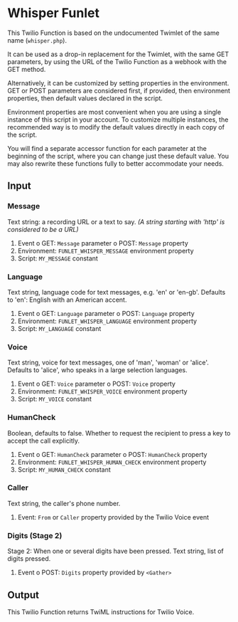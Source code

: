# Whisper Funlet

This Twilio Function is based on the undocumented Twimlet of the same name
(`whisper.php`).

It can be used as a drop-in replacement for the Twimlet, with the
same GET parameters, by using the URL of the Twilio Function as
a webhook with the GET method.

Alternatively, it can be customized by setting properties in the
environment. GET or POST parameters are considered first, if provided,
then environment properties, then default values declared in the script.

Environment properties are most convenient when you are using a single
instance of this script in your account. To customize multiple instances,
the recommended way is to modify the default values directly in each copy
of the script.

You will find a separate accessor function for each parameter at the
beginning of the script, where you can change just these default value.
You may also rewrite these functions fully to better accommodate your needs.

## Input

### Message

Text string: a recording URL or a text to say.
*(A string starting with 'http' is considered to be a URL)*

1. Event
  o GET: `Message` parameter
  o POST: `Message` property
2. Environment: `FUNLET_WHISPER_MESSAGE` environment property
3. Script: `MY_MESSAGE` constant

### Language

Text string, language code for text messages, e.g. 'en' or 'en-gb'.
Defaults to 'en': English with an American accent.

1. Event
  o GET: `Language` parameter
  o POST: `Language` property
2. Environment: `FUNLET_WHISPER_LANGUAGE` environment property
3. Script: `MY_LANGUAGE` constant

### Voice

Text string, voice for text messages, one of 'man', 'woman' or 'alice'.
Defaults to 'alice', who speaks in a large selection languages.

1. Event
  o GET: `Voice` parameter
  o POST: `Voice` property
2. Environment: `FUNLET_WHISPER_VOICE` environment property
3. Script: `MY_VOICE` constant

### HumanCheck

Boolean, defaults to false. Whether to request the recipient to press
a key to accept the call explicitly.

1. Event
  o GET: `HumanCheck` parameter
  o POST: `HumanCheck` property
2. Environment: `FUNLET_WHISPER_HUMAN_CHECK` environment property
3. Script: `MY_HUMAN_CHECK` constant

### Caller

Text string, the caller's phone number.

1. Event: `From` or `Caller` property provided by the Twilio Voice event

### Digits (Stage 2)

Stage 2: When one or several digits have been pressed.
Text string, list of digits pressed.

1. Event
  o POST: `Digits` property provided by `<Gather>`

## Output

This Twilio Function returns TwiML instructions for Twilio Voice.
